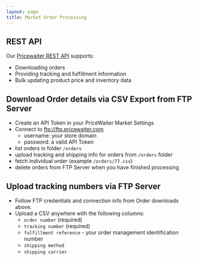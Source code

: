 ```yaml
---
layout: page
title: Market Order Processing
---
```


## REST API

Our <a href="/market/order_api.html">Pricewaiter REST API</a> supports:

- Downloading orders
- Providing tracking and fulfillment information
- Bulk updating product price and inventory data

## Download Order details via CSV Export from FTP Server

- Create an API Token in your PriceWaiter Market Settings
- Connect to ftp://ftp.pricewaiter.com
  - username: your store domain
  - password: a valid API Token
- list orders in folder `/orders`
- upload tracking and shipping info for orders from `/orders` folder
- fetch individual order (example `/orders/77.csv`)
- delete orders from FTP Server when you have finished processing

## Upload tracking numbers via FTP Server

- Follow FTP credentials and connection info from Order downloads above.
- Upload a CSV anywhere with the following columns:
  - `order number` (required)
  - `tracking number` (required)
  - `fulfillment reference` - your order management identification number
  - `shipping method`
  - `shipping carrier`

